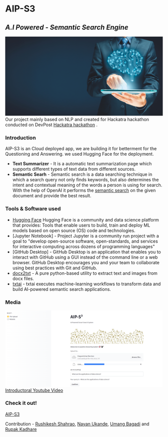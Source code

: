 # AIP-S3
## *A.I Powered - Semantic Search Engine*
![enter image description here](https://github.com/nayanukande/AIP-S3/blob/main/asserts/banner_image.jpg)
Our project mainly based on NLP and created for Hackatra hackathon conducted on DevPost [Hackatra hackathon](https://hackatra.devpost.com/) .

### Introduction
AIP-S3 is an Cloud deployed app, we are building it for betterment for the Questioning and Answering. we used Hugging Face for the deployment. 

 - **Text Summarizer** - It is a automatic text summarization page which supports different types of text data from different sources.
 - **Semantic Searh** - Semantic search is a data searching technique in which a search query not only finds keywords, but also determines the intent and contextual meaning of the words a person is using for search. With the help of OpenAI it performs the [semantic search](https://beta.openai.com/docs/guides/search) on the given document and provide the best result.

### Tools & Software used

 - [Hugging Face](https://huggingface.co/) Hugging Face is a community and data science platform that provides: Tools that enable users to build, train and deploy ML models based on open source (OS) code and technologies.
 - [Jupyter Notebook] - Project Jupyter is a community run project with a goal to "develop open-source software, open-standards, and services for interactive computing across dozens of programming languages"
 - [GitHub Desktop] - GitHub Desktop is an application that enables you to interact with GitHub using a GUI instead of the command line or a web browser. GitHub Desktop encourages you and your team to collaborate using best practices with Git and GitHub.
 - [docx2txt](https://pypi.org/project/docx2txt/) - A pure python-based utility to extract text and images from docx files.
 - [txtai](https://github.com/neuml/txtai) - txtai executes machine-learning workflows to transform data and build AI-powered semantic search applications.
 
### Media
![Homepage](https://github.com/nayanukande/AIP-S3/blob/main/asserts/result_image.png) 
[Introductoral Youtube Video](https://www.youtube.com/watch?v=D8wwWPzE_mY)

### Check it out!
[AIP-S3](https://huggingface.co/spaces/rushi29/AIP_pdf)


Contribution - [Rushikesh Shahrao](https://github.com/shaharao-rushikesh), [Nayan Ukande](https://github.com/nayanukande), [Umang Bagadi](https://github.com/umangbagadi03) and [Rupak Kadhare](https://github.com/RupakKadhare15)
